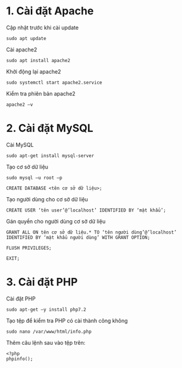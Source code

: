 # 1. Cài đặt Apache

Cập nhật trước khi cài update

`sudo apt update`

Cài apache2

`sudo apt install apache2`

Khởi động lại apache2

`sudo systemctl start apache2.service`

Kiểm tra phiên bản apache2

`apache2 –v`

# 2. Cài đặt MySQL

Cài MySQL

`sudo apt-get install mysql-server`

Tạo cơ sở dữ liệu

`sudo mysql –u root –p`

`CREATE DATABASE <tên cơ sở dữ liệu>;`

Tạo người dùng cho cơ sở dữ liệu

`CREATE USER ‘tên user’@’localhost’ IDENTIFIED BY ‘mật khẩu’;`

Gán quyền cho người dùng cơ sở dữ liệu

`GRANT ALL ON tên cơ sở dữ liệu.* TO ‘tên người dùng’@’localhost’ IDENTIFIED BY ‘mật khẩu người dùng’ WITH GRANT OPTION;`

`FLUSH PRIVILEGES;`

`EXIT;`

# 3. Cài đặt PHP

Cài đặt PHP

`sudo apt-get –y install php7.2`

Tạo tệp để kiểm tra PHP có cài thành công không

`sudo nano /var/www/html/info.php`

Thêm câu lệnh sau vào tệp trên:

```
<?php
phpinfo();
```
